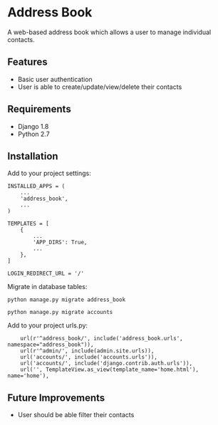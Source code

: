 # Address Book

A web-based address book which allows a user to manage individual contacts.

## Features

* Basic user authentication
* User is able to create/update/view/delete their contacts


## Requirements

* Django 1.8
* Python 2.7

## Installation

Add to your project settings:

```
INSTALLED_APPS = (
    ...
    'address_book',
    ...
)
```

```
TEMPLATES = [
    {
        ...
        'APP_DIRS': True,
        ...
    },
]

LOGIN_REDIRECT_URL = '/'
```

Migrate in database tables:

`python manage.py migrate address_book`

`python manage.py migrate accounts`

Add to your project urls.py:

```
    url(r'^address_book/', include('address_book.urls', namespace="address_book")),
    url(r'^admin/', include(admin.site.urls)),
    url('accounts/', include('accounts.urls')),
    url('accounts/', include('django.contrib.auth.urls')),
    url('', TemplateView.as_view(template_name='home.html'), name='home'),
```

## Future Improvements

* User should be able filter their contacts
